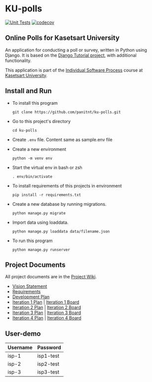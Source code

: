 # KU-polls
[![Unit Tests](https://github.com/panitnt/ku-polls/actions/workflows/test-ku-polls.yml/badge.svg)](https://github.com/panitnt/ku-polls/actions/workflows/test-ku-polls.yml)
[![codecov](https://codecov.io/gh/panitnt/ku-polls/branch/main/graph/badge.svg?token=9WXN0EP39Z)](https://codecov.io/gh/panitnt/ku-polls)

## Online Polls for Kasetsart University

An application for conducting a poll or survey, written in Python using Django. It is based on the [Django Tutorial project](https://docs.djangoproject.com/en/4.1/intro/tutorial01/), with additional functionality.

This application is part of the [Individual Software Process](https://cpske.github.io/ISP/) course at [Kasetsart University](https://www.ku.ac.th/th).

## Install and Run

- To install this program

    ```git clone https://github.com/panitnt/ku-polls.git```

- Go to this project's directory

    ```cd ku-polls```

- Create `.env` file. Content same as sample.env file

- Create a new environment

    ```python -m venv env```

- Start the virtual env in bash or zsh

    ```. env/bin/activate```

- To install requirements of this projects in environment

    ```pip install -r requirements.txt```

- Create a new database by running migrations.

    ```python manage.py migrate```

- Import data using loaddata.

    ```python manage.py loaddata data/filename.json```

- To run this program

    ```python manage.py runserver```

## Project Documents

All project documents are in the [Project Wiki](https://github.com/panitnt/ku-polls/wiki).

- [Vision Statement](https://github.com/panitnt/ku-polls/wiki/Vision-Statement)
- [Requirements](https://github.com/panitnt/ku-polls/wiki/Requirements)
- [Development Plan](https://github.com/panitnt/ku-polls/wiki/Development-Plan)
- [Iteration 1 Plan](https://github.com/panitnt/ku-polls/wiki/Iteration-1-Plan) | [Iteration 1 Board](https://github.com/users/panitnt/projects/2/views/5)
- [Iteration 2 Plan](https://github.com/panitnt/ku-polls/wiki/Iteration-2-Plan) | [Iteration 2 Board](https://github.com/users/panitnt/projects/2/views/8)
- [Iteration 3 Plan](https://github.com/panitnt/ku-polls/wiki/Iteration-3-Plan) | [Iteration 3 Board](https://github.com/users/panitnt/projects/2/views/9)
- [Iteration 4 Plan](https://github.com/panitnt/ku-polls/wiki/Iteration-4-Plan) | [Iteration 4 Board](https://github.com/users/panitnt/projects/2/views/10)

## User-demo
| Username  | Password  |
|-----------|-----------|
|   isp-1   | isp1-test |
|   isp-2   | isp2-test |
|   isp-3   | isp3-test |
